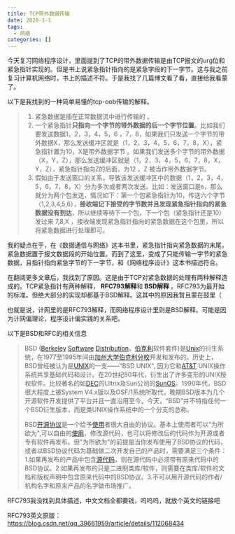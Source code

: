 ```yaml
---
title: TCP带外数据传输
date: 2020-1-1
tags:
  - 网络
categories: []
---
```

 


今天复习网络程序设计，里面提到了TCP的带外数据传输是由TCP报文的urg位和紧急指针实现的。但是书上说紧急指针指向的是紧急字段的下一字节。这与我之前复习计算机网络时，书上的描述不符。于是我找了几篇博文看了看，直接给我看蒙了。

<!-- more -->

以下是我找到的一种简单易懂的tcp-oob传输的解释。

> 1. 紧急数据是插在正常数据流中进行传输的 。
> 2. 一个紧急指针**只指向一个字节的带外数据的后一个字节位置**。比如我们要发送数据1，2，3，4，5，6 ，7，8，如果我们只发送一个字节的带外数据X，那么发送缓冲区就是（1，2，3，4，5，6，7，8，X），紧急指针置为10，X是带外数据字节 。如果我们发送多个字节的带外数据（X，Y，Z），那么发送缓冲区就是（1，2，3，4，5，6，7，8，X，Y，Z），紧急指针指向Z的后面，为12 ，Z 被当作带外数据字节。
> 3. 假如由于发送窗口的关系，导致该发送缓冲区中的数据（1，2，3，4，5，6，7，8，X）分为多次或者两次发送。比如：发送窗口是`6`，那么就分为两个包发送，情况如下：第一个包紧急指针为10，传送六个字节（1,2,3,4,5,6），**接收端记下接受的字节数并且发现紧急指针指向的紧急数据没有到达**，所以继续等待下一个包，下一个包（紧急指针还是10）发过来 7,8,X ，接收端发现紧急指针指向的紧急数据在这个包里，所以将紧急数据进行处理即可。

我的疑点在于，在《数据通信与网络》这本书里，紧急指针指向紧急数据的末尾，紧急数据置于报文数据段的开始位置。而到了这里，变成了只能传输一字节的紧急数据，且指针指向紧急字节的下一字节，和《网络程序设计》这本书描述符合。

在翻阅更多文章后，我找到了原因。这是由于TCP对紧急数据的处理有两种解释造成的。TCP紧急指针有两种解释， **RFC793解释**和 **BSD解释** 。RFC793为最开始的标准。但绝大部分的实现却都基于BSD解释。这其中的原因我暂且蒙在鼓里（

也就是说，计网里的是RFC793解释，而网络程序设计里则是BSD解释。可能是因为计网偏理论，程序设计偏实践的关系吧。

以下是BSD和RFC的相关信息

>  BSD ([Berkeley](https://baike.baidu.com/item/Berkeley) [Software](https://baike.baidu.com/item/Software) [Distribution](https://baike.baidu.com/item/Distribution)，[伯克利](https://baike.baidu.com/item/伯克利/25375)软件套件)是[Unix](https://baike.baidu.com/item/Unix/219943)的衍生系统，在1977至1995年间由[加州大学伯克利分校](https://baike.baidu.com/item/加州大学伯克利分校/3755024)开发和发布的。历史上， BSD曾经被认为是[UNIX](https://baike.baidu.com/item/UNIX)的一支——"BSD UNIX", 因为它和[AT&T](https://baike.baidu.com/item/AT%26T) UNIX操作系统共享基础代码和设计。在20世纪80年代，衍生出了许多变形的UNIX授权软件。比较著名的如[DEC](https://baike.baidu.com/item/DEC)的Ultrix及Sun公司的[SunOS](https://baike.baidu.com/item/SunOS)。1990年代，BSD很大程度上被System V4.x版以及OSF/1系统所取代，晚期BSD版本为几个开源软件开发提供了平台并且一直沿用至今。今天，“BSD”并不特指任何一个BSD衍生版本，而是类UNIX操作系统中的一个分支的总称。 
>
>  BSD[开源协议](https://baike.baidu.com/item/开源协议/10642383)是一个给予[使用](https://baike.baidu.com/item/使用)者很大自由的协议。基本上使用者可以"为所欲为",可以自由的[使用](https://baike.baidu.com/item/使用)，修改源代码，也可以将修改后的代码作为开源或者专有软件再发布。但"为所欲为"的前提是当你发布使用了BSD协议的代码，或者以BSD协议代码为基础做二次开发自己的产品时，需要满足三个条件：1.如果再发布的产品中包含[源代码](https://baike.baidu.com/item/源代码)，则在源代码中必须带有原来代码中的BSD协议。2.如果再发布的只是二进制类库/软件，则需要在类库/软件的文档和版权声明中包含原来代码中的BSD协议。3.不可以用开源代码的作者/机构名字和原来产品的名字做市场推广。 



RFC793我没找到具体描述，中文文档全都要钱，呜呜呜，就放个英文的链接吧

RFC793英文原版：https://blog.csdn.net/qq_39661959/article/details/112068434

